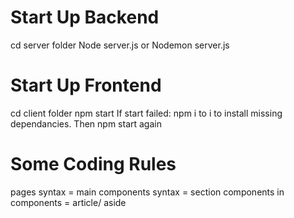 # Start Up Backend

cd server folder
Node server.js or
Nodemon server.js

# Start Up Frontend

cd client folder
npm start
If start failed: npm i to i to install missing dependancies. Then npm start again

# Some Coding Rules

pages syntax = main
components syntax = section
components in components = article/ aside
